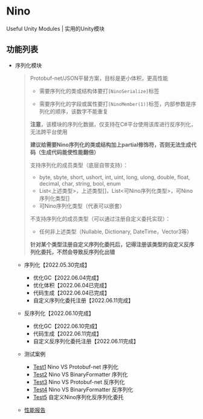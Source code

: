 # Nino
Useful Unity Modules | 实用的Unity模块


## 功能列表

- 序列化模块
  > Protobuf-net/JSON平替方案，目标是更小体积，更高性能
  >
  > - 需要序列化的类或结构体要打```[NinoSerialize]```标签
  >
  > - 需要序列化的字段或属性要打```[NinoMember(1)]```标签，内部参数是序列化的顺序，该数字不能重复
  >
  > **注意**，该模块的序列化数据，仅支持在C#平台使用该库进行反序列化，无法跨平台使用
  >
  > **建议给需要Nino序列化的类或结构加上partial修饰符，否则无法生成代码（生成代码能使性能翻倍）**
  >
  > 支持序列化的成员类型（底层自带支持）：
  >
  > - byte, sbyte, short, ushort, int, uint, long, ulong, double, float, decimal, char, string, bool, enum
  > - List<上述类型>，上述类型[]，List<可Nino序列化类型>，可Nino序列化类型[]
  > - 可Nino序列化类型（代表可以嵌套）
  >
  > 不支持序列化的成员类型（可以通过注册自定义委托实现）：
  >
  > - 任何非上述类型（Nullable, Dictionary, DateTime，Vector3等）
  >
  > **针对某个类型注册自定义序列化委托后，记得注册该类型的自定义反序列化委托，不然会导致反序列化出错**
  - 序列化【2022.05.30完成】
    - 优化GC【2022.06.04完成】
    - 优化体积【2022.06.04已完成】
    - 代码生成【2022.06.04已完成】
    - 自定义序列化委托注册【2022.06.11完成】
  - 反序列化【2022.06.10完成】
  
    - 优化GC【2022.06.10完成】
    - 代码生成【2022.06.11完成】
    - 自定义反序列化委托注册【2022.06.11完成】
  - 测试案例
    - [Test1](Nino/Assets/Nino/Test/Editor/Serialization/Test1.cs) Nino VS Protobuf-net 序列化
    - [Test2](Nino/Assets/Nino/Test/Editor/Serialization/Test2.cs) Nino VS BinaryFormatter 序列化
    - [Test3](Nino/Assets/Nino/Test/Editor/Serialization/Test3.cs) Nino VS Protobuf-net 反序列化
    - [Test4](Nino/Assets/Nino/Test/Editor/Serialization/Test4.cs) Nino VS BinaryFormatter 反序列化
    - [Test5](Nino/Assets/Nino/Test/Editor/Serialization/Test5.cs) 自定义Nino序列化反序列化委托
  - [性能报告](Performance/Serialization.md)
